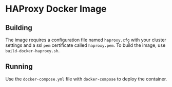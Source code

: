# HAProxy Docker Image

## Building

The image requires a configuration file named `haproxy.cfg` with your cluster settings and a ssl `pem` certificate called `haproxy.pem`. To build the image, use `build-docker-haproxy.sh`.

## Running 

Use the `docker-compose.yml` file with `docker-compose` to deploy the container.
